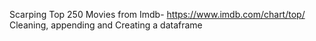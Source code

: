 Scarping Top 250 Movies from Imdb- https://www.imdb.com/chart/top/ 
Cleaning, appending and Creating a dataframe 
